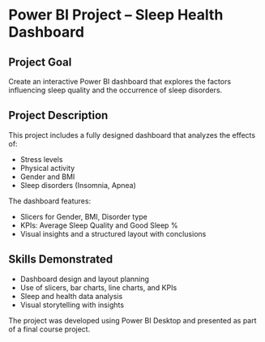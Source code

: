 # Power BI Project – Sleep Health Dashboard

## Project Goal
Create an interactive Power BI dashboard that explores the factors influencing sleep quality and the occurrence of sleep disorders.

## Project Description

This project includes a fully designed dashboard that analyzes the effects of:
- Stress levels
- Physical activity
- Gender and BMI
- Sleep disorders (Insomnia, Apnea)

The dashboard features:
- Slicers for Gender, BMI, Disorder type  
- KPIs: Average Sleep Quality and Good Sleep %  
- Visual insights and a structured layout with conclusions

## Skills Demonstrated
- Dashboard design and layout planning  
- Use of slicers, bar charts, line charts, and KPIs  
- Sleep and health data analysis  
- Visual storytelling with insights


The project was developed using Power BI Desktop and presented as part of a final course project.
